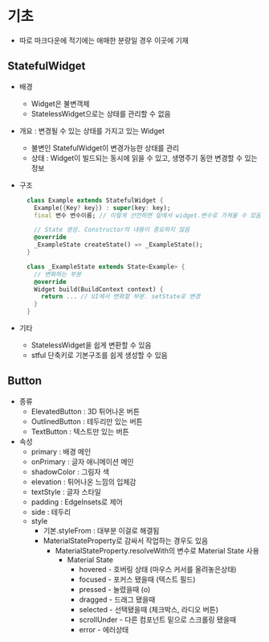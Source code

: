 # 기초

- 따로 마크다운에 적기에는 애매한 분량일 경우 이곳에 기재

## StatefulWidget

- 배경
  - Widget은 불변객체
  - StatelessWidget으로는 상태를 관리할 수 없음
- 개요 : 변경될 수 있는 상태를 가지고 있는 Widget
  - 불변인 StatefulWidget이 변경가능한 상태를 관리
  - 상태 : Widget이 빌드되는 동시에 읽을 수 있고, 생명주기 동안 변경할 수 있는 정보
- 구조

  ```Dart
    class Example extends StatefulWidget {
      Example({Key? key}) : super(key: key);
      final 변수 변수이름; // 이렇게 선언하면 밑에서 widget.변수로 가져올 수 있음

      // State 생성. Constructor의 내용이 중요하지 않음
      @override
      _ExampleState createState() => _ExampleState(); 
    }

    class _ExampleState extends State<Example> {
      // 변화하는 부분
      @override
      Widget build(BuildContext context) {
        return ... // UI에서 변화할 부분. setState로 변경
      }
    }
  ```

- 기타
  - StatelessWidget을 쉽게 변환할 수 있음
  - stful 단축키로 기본구조를 쉽게 생성할 수 있음

## Button

- 종류
  - ElevatedButton : 3D 튀어나온 버튼
  - OutlinedButton : 테두리만 있는 버튼
  - TextButton : 텍스트만 있는 버튼
- 속성
  - primary : 배경 메인
  - onPrimary : 글자 애니메이션 메인
  - shadowColor : 그림자 색
  - elevation : 튀어나온 느낌의 입체감
  - textStyle : 글자 스타일
  - padding : EdgeInsets로 제어
  - side : 테두리
  - style
    - 기본.styleFrom : 대부분 이걸로 해결됨
    - MaterialStateProperty로 감싸서 작업하는 경우도 있음
      - MaterialStateProperty.resolveWith의 변수로 Material State 사용
        - Material State
          - hovered - 호버링 상태 (마우스 커서를 올려놓은상태)
          - focused - 포커스 됐을때 (텍스트 필드)
          - pressed - 눌렸을때 (o)
          - dragged - 드래그 됐을때
          - selected - 선택됐을때 (체크박스, 라디오 버튼)
          - scrollUnder - 다른 컴포넌트 밑으로 스크롤링 됐을때
          - error - 에러상태
